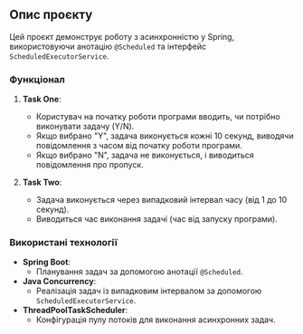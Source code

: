 
## Опис проєкту
Цей проєкт демонструє роботу з асинхронністю у Spring, використовуючи анотацію `@Scheduled` та інтерфейс `ScheduledExecutorService`. 

### Функціонал
1. **Task One**:
   - Користувач на початку роботи програми вводить, чи потрібно виконувати задачу (Y/N).
   - Якщо вибрано "Y", задача виконується кожні 10 секунд, виводячи повідомлення з часом від початку роботи програми.
   - Якщо вибрано "N", задача не виконується, і виводиться повідомлення про пропуск.

2. **Task Two**:
   - Задача виконується через випадковий інтервал часу (від 1 до 10 секунд).
   - Виводиться час виконання задачі (час від запуску програми).

### Використані технології
- **Spring Boot**:
  - Планування задач за допомогою анотації `@Scheduled`.
- **Java Concurrency**:
  - Реалізація задач із випадковим інтервалом за допомогою `ScheduledExecutorService`.
- **ThreadPoolTaskScheduler**:
  - Конфігурація пулу потоків для виконання асинхронних задач.
